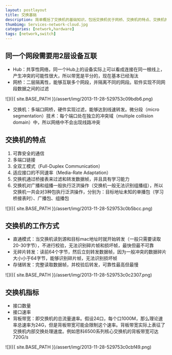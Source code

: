 ```yaml
---
layout: postlayout
title: 交换基础
description: 简单概括了交换机的基础知识，包括交换机优于网桥、交换机的特点、交换机的工作方式，交换机的选择指标
thumbimg: Services-network-cloud.jpg
categories: [network,hardware]
tags: [network,switch]
---
```


## 同一个网段需要用2层设备互联

- Hub：共享性网络，同一个Hub上的设备实际上可以看成连接在同一根线上，产生冲突的可能性很大，所以带宽是平分的，现在基本已经淘汰
- 网桥：二层隔离性，能够互联多个网段，并隔离不同的网段。软件实现不同网段数据之间的过滤

![]({{ site.BASE_PATH }}/assert/img/2013-11-28-529753c09bdb6.png)

- 交换机：多端口网桥，硬件实现过滤，能够达到线速转发。微分段（micro segmentation）技术：每个端口处在独立的冲突域（multiple collision domain）中，所以网络中不会出现线路冲突
 

## 交换机的特点

1. 可靠安全的通信
2. 多端口链接
3. 全双工模式（Full-Duplex Communication）
4. 适应接口的不同速率（Media-Rate Adaptation）
5. 交换机通过桥接表来过滤和转发数据帧，并且具有学习能力
6. 交换机对广播和组播一般执行泛洪操作（交换机一般无法识别组播组），所以交换机一共会对3种包执行泛洪操作，分别为：目标地址未知的单播包（学习桥接表时）、广播包、组播包

![]({{ site.BASE_PATH }}/assert/img/2013-11-28-529753c0b5bcc.png)


## 交换机的工作方式

- 直通模式：当交换机读到源和目标mac地址时就开始转发（一般只需要读取20-30字节），不进行校验，无法识别碎片帧和损坏帧，最快但最不可靠
- 无碎片转发：读前64个字节，然后立刻转发数据帧，因为一般冲突的数据碎片大小小于64字节，能够识别碎片帧，无法识别损坏帧
- 存储转发：完整读取数据帧，并校验后转发，可靠性最高但最慢

![]({{ site.BASE_PATH }}/assert/img/2013-11-28-529753c0c2307.png) 

## 交换机指标

- 接口数量
- 接口速率
- 背板带宽：即交换机的总流量速率。假设24口，每个口1000M，那么理论速率总速率为24G，但是背板带宽可能会限制这个速率。背板带宽实际上表征了交换机内部交换处理速度。例如思科6500系列核心交换机的背板带宽可达720G/s

![]({{ site.BASE_PATH }}/assert/img/2013-11-28-529753c0cbf49.png)